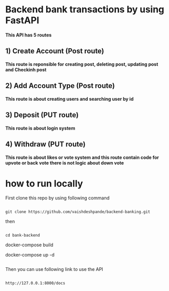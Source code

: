 # Backend bank transactions by using FastAPI

#### This API has 5 routes

## 1) Create Account (Post route)

#### This route is reponsible for creating post, deleting post, updating post and Checkinh post

## 2) Add Account Type (Post route)

#### This route is about creating users and searching user by id

## 3) Deposit (PUT route)

#### This route is about login system

## 4) Withdraw (PUT route)

#### This route is about likes or vote system and this route contain code for upvote or back vote there is not logic about down vote

# how to run locally

First clone this repo by using following command

```

git clone https://github.com/vaishdeshpande/backend-banking.git

```

then

```

cd bank-backend

```

docker-compose build

docker-compose up -d

```

```

Then you can use following link to use the API

```

http://127.0.0.1:8000/docs

```
